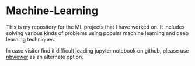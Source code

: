 # Machine-Learning
This is my repository for the ML projects that I have worked on. It includes solving various kinds of problems using popular machine learning and deep learning techniques.

In case visitor find it difficult loading jupyter notebook on github, please use [nbviewer](https://nbviewer.jupyter.org/) as an alternate option.
